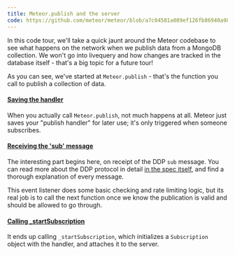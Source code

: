 ```yaml
---
title: Meteor.publish and the server
code: https://github.com/meteor/meteor/blob/a7c04581a089ef126fb86940a98b983f7b46b714/packages/ddp-server/livedata_server.js#L1468-L1476
---
```


In this code tour, we'll take a quick jaunt around the Meteor codebase to see what happens on the network when we publish data from a MongoDB collection. We won't go into livequery and how changes are tracked in the database itself - that's a big topic for a future tour!

As you can see, we've started at `Meteor.publish` - that's the function you call to publish a collection of data.

<a href="https://github.com/meteor/meteor/blob/a7c04581a089ef126fb86940a98b983f7b46b714/packages/ddp-server/livedata_server.js#L1512-L1513"><h4>Saving the handler</h4></a>

When you actually call `Meteor.publish`, not much happens at all. Meteor just saves your "publish handler" for later use; it's only triggered when someone subscribes.

<a href="https://github.com/meteor/meteor/blob/a7c04581a089ef126fb86940a98b983f7b46b714/packages/ddp-server/livedata_server.js#L561-L578"><h4>Receiving the 'sub' message</h4></a>

The interesting part begins here, on receipt of the DDP `sub` message. You can read more about the DDP protocol in detail [in the spec itself](https://github.com/meteor/meteor/blob/devel/packages/ddp/DDP.md), and find a thorough explanation of every message.

This event listener does some basic checking and rate limiting logic, but its real job is to call the next function once we know the publication is valid and should be allowed to go through.

<a href="https://github.com/meteor/meteor/blob/a7c04581a089ef126fb86940a98b983f7b46b714/packages/ddp-server/livedata_server.js#L835-L846"><h4>Calling _startSubscription</h4></a>

It ends up calling `_startSubscription`, which initializes a `Subscription` object with the handler, and attaches it to the server.

